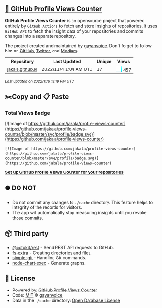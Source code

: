 ## [🚀 GitHub Profile Views Counter](https://github.com/gayanvoice/github-profile-views-counter)
**GitHub Profile Views Counter** is an opensource project that powered entirely by  `GitHub Actions` to fetch and store insights of repositories.
It uses `GitHub API` to fetch the insight data of your repositories and commits changes into a separate repository.

The project created and maintained by [gayanvoice](https://github.com/gayanvoice). Don't forget to follow him on [GitHub](https://github.com/gayanvoice), [Twitter](https://twitter.com/gayanvoice), and [Medium](https://gayanvoice.medium.com/).

<table>
	<tr>
		<th>
			Repository
		</th>
		<th>
			Last Updated
		</th>
		<th>
			Unique
		</th>
		<th>
			Views
		</th>
	</tr>
	<tr>
		<td>
			<a href="https://github.com/jakala/profile-views-counter/tree/master/readme/18893494/year.md">
				jakala.github.io
			</a>
		</td>
		<td>
			2022/11/4 1:04 AM UTC
		</td>
		<td>
			17
		</td>
		<td>
			<img alt="Response time graph" src="https://github.com/jakala/profile-views-counter/raw/master/graph/18893494/small/year.png" height="20"> 457
		</td>
	</tr>
</table>

<small><i>Last updated on 2022/11/6 12:19 PM UTC</i></small>

## ✂️Copy and 📋 Paste
### Total Views Badge
[![Image of https://github.com/jakala/profile-views-counter](https://github.com/jakala/profile-views-counter/blob/master/svg/profile/badge.svg)](https://github.com/jakala/profile-views-counter)

```readme
[![Image of https://github.com/jakala/profile-views-counter](https://github.com/jakala/profile-views-counter/blob/master/svg/profile/badge.svg)](https://github.com/jakala/profile-views-counter)
```
[**Set up GitHub Profile Views Counter for your repositories**](https://github.com/gayanvoice/github-profile-views-counter)
## ⛔ DO NOT
- Do not commit any changes to `./cache` directory. This feature helps to integrity of the records for visitors.
- The app will automatically stop measuring insights until you revoke those commits.
## 📦 Third party

- [@octokit/rest](https://www.npmjs.com/package/@octokit/rest) - Send REST API requests to GitHub.
- [fs-extra](https://www.npmjs.com/package/fs-extra) - Creating directories and files.
- [simple-git](https://www.npmjs.com/package/simple-git) - Handling Git commands.
- [node-chart-exec](https://www.npmjs.com/package/node-chart-exec) - Generate graphs.
## 📄 License
- Powered by: [GitHub Profile Views Counter](https://github.com/gayanvoice/github-profile-views-counter)
- Code: [MIT](./LICENSE) © [gayanvoice](https://github.com/gayanvoice)
- Data in the `./cache` directory: [Open Database License](https://opendatacommons.org/licenses/odbl/1-0/)